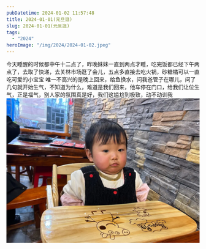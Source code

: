 ```yaml
---
pubDatetime: 2024-01-02 11:57:48
title: 2024-01-01(元旦逛)
slug: 2024-01-01(元旦逛)
tags:
  - "2024"
heroImage: "/img/2024/2024-01-02.jpeg"
---
```


今天睡醒的时候都中午十二点了，昨晚妹妹一直到两点才睡，吃完饭都已经下午两点了，去取了快递，去关林市场逛了会儿，五点多直接去吃火锅，砂糖橘可以一直吃可爱的小宝宝
唯一不高兴的是晚上回来，给鱼换水，问我爸管子在哪儿，问了几句就开始生气，不知道为什么，难道是我们回来，他车停在门口，给我们让位生气，正是福气，别人家的氛围真是好，我们这尴尬到极致，动不动训我
![](../../../../public/img/2024/2024-01-02.jpeg)
